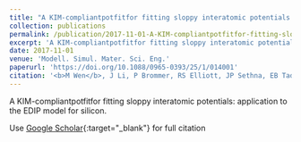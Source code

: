 ```yaml
---
title: "A KIM-compliantpotfitfor fitting sloppy interatomic potentials: application to the EDIP model for silicon"
collection: publications
permalink: /publication/2017-11-01-A-KIM-compliantpotfitfor-fitting-sloppy-interatomic-potentials-application-to-the-EDIP-model-for-silicon
excerpt: 'A KIM-compliantpotfitfor fitting sloppy interatomic potentials: application to the EDIP model for silicon.'
date: 2017-11-01
venue: 'Modell. Simul. Mater. Sci. Eng.'
paperurl: 'https://doi.org/10.1088/0965-0393/25/1/014001'
citation: '<b>M Wen</b>, J Li, P Brommer, RS Elliott, JP Sethna, EB Tadmor, &quot;A KIM-compliantpotfitfor fitting sloppy interatomic potentials: application to the EDIP model for silicon.&quot; <i>Modell. Simul. Mater. Sci. Eng.</i>, 25, 014001, (2017).'
---
```

A KIM-compliantpotfitfor fitting sloppy interatomic potentials: application to the EDIP model for silicon.

Use [Google Scholar](https://scholar.google.com/scholar?q=A+KIM+compliantpotfitfor+fitting+sloppy+interatomic+potentials:+application+to+the+EDIP+model+for+silicon){:target="_blank"} for full citation